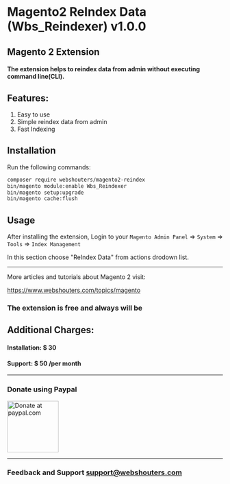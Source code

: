 # Magento2 ReIndex Data (Wbs_Reindexer) v1.0.0
## Magento 2 Extension

#### The extension helps to reindex data from admin without executing command line(CLI).

## Features:
1. Easy to use
2. Simple reindex data from admin
3. Fast Indexing

## Installation

Run the following commands:

```bash
composer require webshouters/magento2-reindex
bin/magento module:enable Wbs_Reindexer
bin/magento setup:upgrade
bin/magento cache:flush 
```

## Usage

After installing the extension, Login to your `Magento Admin Panel` => `System` => `Tools` => `Index Management`

In this section choose "ReIndex Data" from actions drodown list.

___________________________________________________________________________________________________

More articles and tutorials about Magento 2 visit:

https://www.webshouters.com/topics/magento

### The extension is free and always will be

## Additional Charges:
#### Installation: $ 30
#### Support: $ 50 /per month

___________________________________________________________________________________________________
### Donate using Paypal

<a href='https://www.paypal.com/' target='_blank'><img height='120' style='border:0px;height:120px;' src='https://image.ibb.co/kT7JFx/btn_donation_paypal_2x_167.png' border='0' alt='Donate at paypal.com' /></a>

___________________________________________________________________________________________________
### Feedback and Support <a href="mailto:support@webshouters.com">support@webshouters.com</a>
